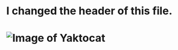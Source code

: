 # <h1> I changed the header of this file.</h1>

 # ![Image of Yaktocat](https://octodex.github.com/images/yaktocat.png)

